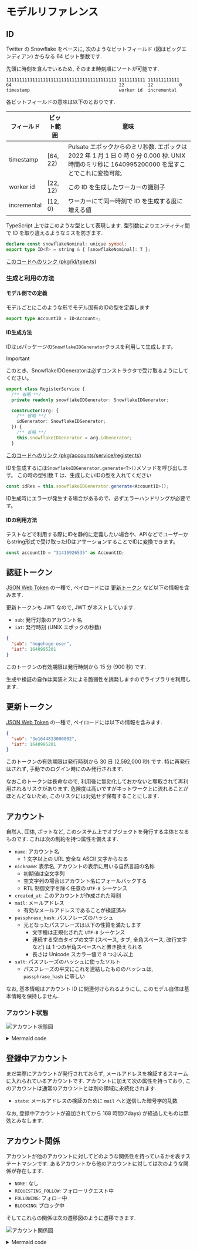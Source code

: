 # モデルリファレンス

## ID

Twitter の Snowflake をベースに, 次のようなビットフィールド
(図はビッグエンディアン) からなる 64 ビット整数です.

先頭に時刻を含んでいるため, そのまま時刻順にソートが可能です.

```
111111111111111111111111111111111111111111 1111111111 111111111111
64                                         22         12          0
timestamp                                  worker id  incremental
```

各ビットフィールドの意味は以下のとおりです.

| フィールド  | ビット範囲 | 意味                                                                                                                                           |
| ----------- | ---------- | ---------------------------------------------------------------------------------------------------------------------------------------------- |
| timestamp   | [64, 22)   | Pulsate エポックからのミリ秒数. エポックは 2022 年 1 月 1 日 0 時 0 分 0.000 秒. UNIX 時間のミリ秒に 1640995200000 を足すことでこれに変換可能. |
| worker id   | [22, 12)   | この ID を生成したワーカーの識別子                                                                                                             |
| incremental | [12, 0)    | ワーカーにて同一時刻で ID を生成する度に増える値                                                                                               |

TypeScript 上ではこのような型として表現します. 型引数によりエンティティ間で ID
を取り違えるようなミスを防ぎます.

```ts
declare const snowflakeNominal: unique symbol;
export type ID<T> = string & { [snowflakeNominal]: T };
```

[このコードへのリンク (pkg/id/type.ts)](https://github.com/pulsate-dev/pulsate/blob/7659bb22977dbe31ac85a84d564c2cef0559492c/pkg/id/type.ts#L1-L2)

### 生成と利用の方法

#### モデル側での定義

モデルごとにこのような形でモデル固有のIDの型を定義します

```typescript
export type AccountID = ID<Account>;
```

#### ID生成方法

IDは`id`パッケージの`SnowflakeIDGenerator`クラスを利用して生成します。

> [!IMPORTANT]
> このとき、SnowflakeIDGeneratorは必ずコンストラクタで受け取るようにしてください。
>
> ```typescript
> export class RegisterService {
>   /** 省略 **/
>   private readonly snowflakeIDGenerator: SnowflakeIDGenerator;
>
>   constructor(arg: {
>     /** 省略 **/
>     idGenerator: SnowflakeIDGenerator;
>   }) {
>     /** 省略 **/
>     this.snowflakeIDGenerator = arg.idGenerator;
>   }
> ```
>
> [このコードへのリンク (pkg/accounts/service/register.ts)](https://github.com/pulsate-dev/pulsate/blob/7659bb22977dbe31ac85a84d564c2cef0559492c/pkg/accounts/service/register.ts#L37-L56)

IDを生成するには`SnowflakeIDGenerator.generate<T>()`メソッドを呼び出します。
この時の型引数 T は、生成したいIDの型を入れてください

```typescript
const idRes = this.snowflakeIDGenerator.generate<AccountID>();
```

ID生成時にエラーが発生する場合があるので、必ずエラーハンドリングが必要です。

#### IDの利用方法

テストなどで利用する際にIDを静的に定義したい場合や、APIなどでユーザーからstring形式で受け取ったIDはアサーションすることでIDに変換できます。

```typescript
const accountID = "31415926535" as AccountID;
```

## 認証トークン

[JSON Web Token](https://datatracker.ietf.org/doc/html/rfc7519) の一種で,
ペイロードには [更新トークン](#更新トークン) など以下の情報を含みます.

更新トークンも JWT なので, JWT がネストしています.

- `sub`: 発行対象のアカウント名
- `iat`: 発行時刻 (UNIX エポックの秒数)

```json
{
  "sub": "hogehoge-user",
  "iat": 1640995201
}
```

このトークンの有効期限は発行時刻から 15 分 (900 秒) です.

生成や検証の自作は実装ミスによる脆弱性を誘発しますのでライブラリを利用します.

## 更新トークン

[JSON Web Token](https://datatracker.ietf.org/doc/html/rfc7519) の一種で,
ペイロードには以下の情報を含みます.

```json
{
  "sub": "3e1644833000002",
  "iat": 1640995201
}
```

このトークンの有効期限は発行時刻から 30 日 (2,592,000 秒) です.
特に再発行はされず, 手動でのログイン時にのみ発行されます.

なおこのトークンは長命なので,
利用後に無効化しておかないと奪取されて再利用されるリスクがあります.
危険度は高いですがネットワーク上に流れることがほとんどないため,
このリスクには対処せず保有することにします.

## アカウント

自然人, 団体, ボットなど,
このシステム上でオブジェクトを発行する主体となるものです.
これは次の制約を持つ属性を備えます.

- `name`: アカウント名
  - 1 文字以上の URL 安全な ASCII 文字からなる
- `nickname`: 表示名, アカウントの表示に用いる自然言語の名称
  - 初期値は空文字列
  - 空文字列の場合はアカウント名にフォールバックする
  - RTL 制御文字を除く任意の `UTF-8` シーケンス
- `created_at`: このアカウントが作成された時刻
- `mail`: メールアドレス
  - 有効なメールアドレスであることが検証済み
- `passphrase_hash`: パスフレーズのハッシュ
  - 元となったパスフレーズは以下の性質を満たします
    - 文字種は正規化された `UTF-8` シーケンス
    - 連続する空白タイプの文字 (スペース, タブ, 全角スペース, 改行文字など) は 1
      つの半角スペースへと置き換えられる
    - 長さは Unicode スカラー値で 8 つぶん以上
- `salt`: パスフレーズのハッシュに使ったソルト
  - パスフレーズの平文にこれを連結したもののハッシュは, `passphrase_hash`
    に等しい

なお, 基本情報はアカウント ID に関連付けられるようにし,
このモデル自体は基本情報を保持しません.

### アカウント状態

![アカウント状態図](./image/mermaid/account-status-mermaid.png)

<details>

<summary>Mermaid code</summary>

```mermaid
stateDiagram-v2
	NOT_ACTIVATED --> ACTIVE
	ACTIVE --> FROZEN
	ACTIVE --> SILENCED
	SILENCED --> FROZEN
	FROZEN --> SILENCED
	SILENCED --> ACTIVE
	FROZEN --> ACTIVE
```

</details>

## 登録中アカウント

まだ実際にアカウントが発行されておらず,
メールアドレスを検証するスキームに入れられているアカウントです.
アカウントに加えて次の属性を持っており,
このアカウントは通常のアカウントとは別の領域に永続化されます.

- `state`: メールアドレスの検証のために `mail` へと送信した暗号学的乱数

なお, 登録中アカウントが追加されてから 168 時間(7days)
が経過したものは無効とみなします.

## アカウント関係

アカウントが他のアカウントに対してどのような関係性を持っているかを表すステートマシンです.
あるアカウントから他のアカウントに対しては次のような関係が存在します.

- `NONE`: なし
- `REQUESTING_FOLLOW`: フォローリクエスト中
- `FOLLOWING`: フォロー中
- `BLOCKING`: ブロック中

そしてこれらの関係は次の遷移図のように遷移できます.

![アカウント関係図](./image/mermaid/account-relationship-mermaid.png)

<details>

<summary>Mermaid code</summary>

```mermaid
stateDiagram-v2
    NONE --> REQUESTING_FOLLOW
    REQUESTING_FOLLOW --> NONE
    REQUESTING_FOLLOW --> FOLLOWING
    FOLLOWING --> NONE
    FOLLOWING --> BLOCKING
    NONE --> BLOCKING
    BLOCKING --> NONE
```

</details>
